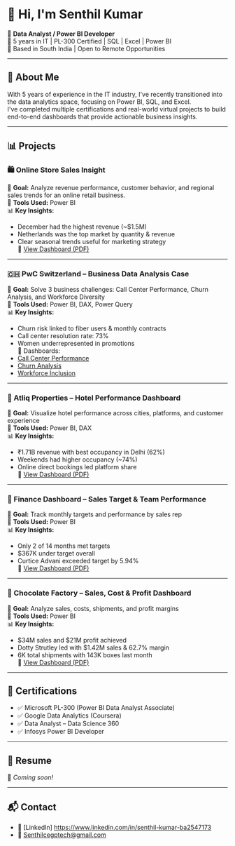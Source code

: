 # 👋 Hi, I'm Senthil Kumar

🎯 **Data Analyst / Power BI Developer**  
💼 5 years in IT | PL-300 Certified | SQL | Excel | Power BI  
📍 Based in South India | Open to Remote Opportunities

---

## 🧠 About Me

With 5 years of experience in the IT industry, I've recently transitioned into the data analytics space, focusing on Power BI, SQL, and Excel.  
I've completed multiple certifications and real-world virtual projects to build end-to-end dashboards that provide actionable business insights.

---

## 📊 Projects

### 🛍️ Online Store Sales Insight
📌 **Goal:** Analyze revenue performance, customer behavior, and regional sales trends for an online retail business.  
🧰 **Tools Used:** Power BI  
📊 **Key Insights:**
- December had the highest revenue (~$1.5M)
- Netherlands was the top market by quantity & revenue
- Clear seasonal trends useful for marketing strategy  
📎 [View Dashboard (PDF)](https://github.com/user-attachments/files/19796217/Online.store.sales.insight.pdf)

---

### 🇨🇭 PwC Switzerland – Business Data Analysis Case
📌 **Goal:** Solve 3 business challenges: Call Center Performance, Churn Analysis, and Workforce Diversity  
🧰 **Tools Used:** Power BI, DAX, Power Query  
📊 **Key Insights:**
- Churn risk linked to fiber users & monthly contracts
- Call center resolution rate: 73%
- Women underrepresented in promotions  
📎 Dashboards:  
- [Call Center Performance](https://github.com/user-attachments/files/19796276/Call_Centre_Perfomance_Analysis_Actual.pdf)  
- [Churn Analysis](https://github.com/user-attachments/files/19796287/Call_Centre_Churn_Analysis_Actual.pdf)  
- [Workforce Inclusion](https://github.com/user-attachments/files/19796293/Workforce_Inclusion_Actual.pdf)

---

### 🏨 Atliq Properties – Hotel Performance Dashboard
📌 **Goal:** Visualize hotel performance across cities, platforms, and customer experience  
🧰 **Tools Used:** Power BI, DAX  
📊 **Key Insights:**
- ₹1.71B revenue with best occupancy in Delhi (62%)
- Weekends had higher occupancy (~74%)
- Online direct bookings led platform share  
📎 [View Dashboard (PDF)](https://github.com/user-attachments/files/19796383/Atliq_Property.pdf)

---

### 💼 Finance Dashboard – Sales Target & Team Performance
📌 **Goal:** Track monthly targets and performance by sales rep  
🧰 **Tools Used:** Power BI  
📊 **Key Insights:**
- Only 2 of 14 months met targets
- $367K under target overall
- Curtice Advani exceeded target by 5.94%  
📎 [View Dashboard (PDF)](https://github.com/user-attachments/files/19796420/Finance_Dashboard.pdf)

---

### 🍫 Chocolate Factory – Sales, Cost & Profit Dashboard
📌 **Goal:** Analyze sales, costs, shipments, and profit margins  
🧰 **Tools Used:** Power BI  
📊 **Key Insights:**
- $34M sales and $21M profit achieved
- Dotty Strutley led with $1.42M sales & 62.7% margin
- 6K total shipments with 143K boxes last month  
📎 [View Dashboard (PDF)](https://github.com/user-attachments/files/19796497/Chocolate_Factory.pdf)

---

## 📜 Certifications

- ✅ Microsoft PL-300 (Power BI Data Analyst Associate)
- ✅ Google Data Analytics (Coursera)
- ✅ Data Analyst – Data Science 360
- ✅ Infosys Power BI Developer

---

## 📄 Resume

📄 *Coming soon!*

---

## 📬 Contact

- 🔗 [LinkedIn] https://www.linkedin.com/in/senthil-kumar-ba2547173
- 📧 Senthilcegptech@gmail.com
